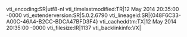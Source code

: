 vti_encoding:SR|utf8-nl
vti_timelastmodified:TR|12 May 2014 20:35:00 -0000
vti_extenderversion:SR|5.0.2.6790
vti_lineageid:SR|{048F6C33-A00C-46A4-B2CC-BDCA47BFD3F4}
vti_cacheddtm:TX|12 May 2014 20:35:00 -0000
vti_filesize:IR|1137
vti_backlinkinfo:VX|
